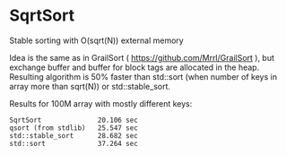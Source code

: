 SqrtSort
========

Stable sorting with O(sqrt(N)) external memory

Idea is the same as in GrailSort ( https://github.com/Mrrl/GrailSort ), but exchange buffer and buffer for block tags are allocated in the heap. Resulting algorithm is 50% faster than std::sort (when number of keys in array more than sqrt(N)) or std::stable_sort.  

Results for 100M array with mostly different keys:

    SqrtSort              20.106 sec
    qsort (from stdlib)   25.547 sec
    std::stable_sort      28.682 sec
    std::sort             37.264 sec
